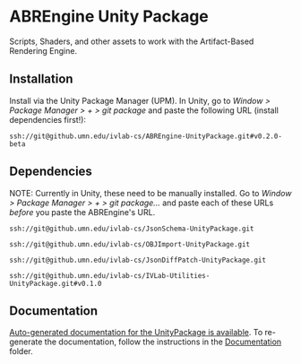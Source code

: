 # ABREngine Unity Package

Scripts, Shaders, and other assets to work with the Artifact-Based Rendering Engine.


## Installation

Install via the Unity Package Manager (UPM). In Unity, go to *Window > Package
Manager > + > git package* and paste the following URL (install dependencies first!):

```
ssh://git@github.umn.edu/ivlab-cs/ABREngine-UnityPackage.git#v0.2.0-beta
```


## Dependencies

NOTE: Currently in Unity, these need to be manually installed. Go to *Window > Package
Manager > + > git package...* and paste each of these URLs *before* you paste the ABREngine's URL.

```
ssh://git@github.umn.edu/ivlab-cs/JsonSchema-UnityPackage.git

ssh://git@github.umn.edu/ivlab-cs/OBJImport-UnityPackage.git

ssh://git@github.umn.edu/ivlab-cs/JsonDiffPatch-UnityPackage.git

ssh://git@github.umn.edu/ivlab-cs/IVLab-Utilities-UnityPackage.git#v0.1.0
```


## Documentation

[Auto-generated documentation for the UnityPackage is
available](https://pages.github.umn.edu/ivlab-cs/ABREngine-UnityPackage/api/IVLab.ABREngine.html). To
re-generate the documentation,
 follow the instructions in the
[Documentation](./Documentation) folder.